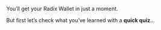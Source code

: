 You’ll get your Radix Wallet in just a moment.

But first let’s check what you’ve learned with a **quick quiz**…
